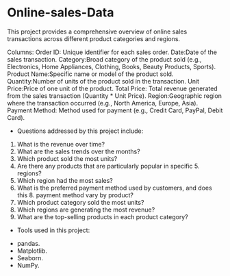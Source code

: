 # Online-sales-Data

This project provides a comprehensive overview of online sales transactions across different product categories and regions.

Columns:
Order ID: Unique identifier for each sales order.
Date:Date of the sales transaction.
Category:Broad category of the product sold (e.g., Electronics, Home Appliances, Clothing, Books, Beauty Products, Sports).
Product Name:Specific name or model of the product sold.
Quantity:Number of units of the product sold in the transaction.
Unit Price:Price of one unit of the product.
Total Price: Total revenue generated from the sales transaction (Quantity * Unit Price).
Region:Geographic region where the transaction occurred (e.g., North America, Europe, Asia).
Payment Method: Method used for payment (e.g., Credit Card, PayPal, Debit Card).

* Questions addressed by this project include:

1. What is the revenue over time?
2. What are the sales trends over the months?
3. Which product sold the most units?
4. Are there any products that are particularly popular in specific 5. regions?
6. Which region had the most sales?
7. What is the preferred payment method used by customers, and does this 8. payment method vary by product?
9. Which product category sold the most units?
10. Which regions are generating the most revenue?
11. What are the top-selling products in each product category?
  
* Tools used in this project:

- pandas.
- Matplotlib.
- Seaborn.
- NumPy.
